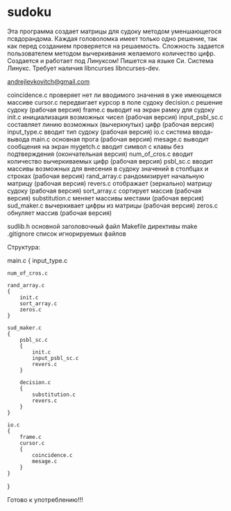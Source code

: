 # sudoku

Эта программа создает матрицы для судоку методом уменшающегося псвдорандома. Каждая головоломка имеет только одно решение, так как перед созданием проверяется на решаемость. Сложность задается пользователем методом вычеркивания желаемого количество цифр.
Создается и работает под Линуксом!
Пишется на языке Си.
Система Линукс.
Требует наличия libncurses libncurses-dev.

andrejlevkovitch@gmail.com

coincidence.c проверяет нет ли вводимого значения в уже имеющемся массиве
cursor.c передвигает курсор в поле судоку
decision.c решение судоку (рабочая версия)
frame.c выводит на экран рамку для судоку
init.c инициализация возможных чисел (рабочая версия)
input_psbl_sc.c составляет линию возможных (вычеркнутых) цифр (рабочая версия)
input_type.c вводит тип судоку (рабочая версия)
io.c система ввода-вывода
main.c основная прога (рабочая версия)
mesage.c выводит сообщения на экран
mygetch.c вводит символ с клавы без подтверждения (окончательная версия)
num_of_cros.c вводит количество вычеркиваемых цифр (рабочая версия)
psbl_sc.c вводит массивы возможных для внесения в судоку значений в столбцах и строках (рабочая версия)
rand_array.c рандомизирует начальную матрицу (рабочая версия)
revers.c отображает (зеркально) матрицу судоку (рабочая версия)
sort_array.c сортирует массив (рабочая версия)
substitution.c меняет массивы местами (рабочая версия)
sud_maker.c вычеркивает цифры из матрицы (рабочая версия)
zeros.c обнуляет массив (рабочая версия)

sudlib.h основной заголовочный файл
Makefile директивы make
.gitignore список игнорируемых файлов

Структура:

main.c
{
    input_type.c

    num_of_cros.c

    rand_array.c
    {
        init.c
        sort_array.c
        zeros.c
    }

    sud_maker.c
    {
        psbl_sc.c
        {
            init.c
            input_psbl_sc.c
            revers.c
        }

        decision.c
        {
            substitution.c
            revers.c
        }
    }

    io.c
    {
        frame.c
        cursor.c
        {
            coincidence.c
            mesage.c
        }
    }

}

Готово к употреблению!!!
